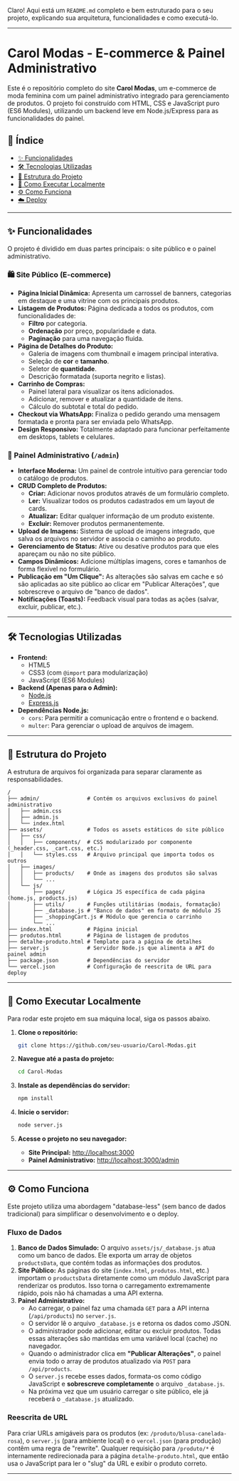 Claro\! Aqui está um `README.md` completo e bem estruturado para o seu projeto, explicando sua arquitetura, funcionalidades e como executá-lo.

-----

# Carol Modas - E-commerce & Painel Administrativo

Este é o repositório completo do site **Carol Modas**, um e-commerce de moda feminina com um painel administrativo integrado para gerenciamento de produtos. O projeto foi construído com HTML, CSS e JavaScript puro (ES6 Modules), utilizando um backend leve em Node.js/Express para as funcionalidades do painel.

## 📜 Índice

  * [✨ Funcionalidades](https://www.google.com/search?q=%23-funcionalidades)
  * [🛠️ Tecnologias Utilizadas](https://www.google.com/search?q=%23%EF%B8%8F-tecnologias-utilizadas)
  * [📂 Estrutura do Projeto](https://www.google.com/search?q=%23-estrutura-do-projeto)
  * [🚀 Como Executar Localmente](https://www.google.com/search?q=%23-como-executar-localmente)
  * [⚙️ Como Funciona](https://www.google.com/search?q=%23%EF%B8%8F-como-funciona)
  * [☁️ Deploy](https://www.google.com/search?q=%23%EF%B8%8F-deploy)

-----

## ✨ Funcionalidades

O projeto é dividido em duas partes principais: o site público e o painel administrativo.

### 🛍️ Site Público (E-commerce)

  * **Página Inicial Dinâmica:** Apresenta um carrossel de banners, categorias em destaque e uma vitrine com os principais produtos.
  * **Listagem de Produtos:** Página dedicada a todos os produtos, com funcionalidades de:
      * **Filtro** por categoria.
      * **Ordenação** por preço, popularidade e data.
      * **Paginação** para uma navegação fluida.
  * **Página de Detalhes do Produto:**
      * Galeria de imagens com thumbnail e imagem principal interativa.
      * Seleção de **cor** e **tamanho**.
      * Seletor de **quantidade**.
      * Descrição formatada (suporta negrito e listas).
  * **Carrinho de Compras:**
      * Painel lateral para visualizar os itens adicionados.
      * Adicionar, remover e atualizar a quantidade de itens.
      * Cálculo do subtotal e total do pedido.
  * **Checkout via WhatsApp:** Finaliza o pedido gerando uma mensagem formatada e pronta para ser enviada pelo WhatsApp.
  * **Design Responsivo:** Totalmente adaptado para funcionar perfeitamente em desktops, tablets e celulares.

### 🔐 Painel Administrativo (`/admin`)

  * **Interface Moderna:** Um painel de controle intuitivo para gerenciar todo o catálogo de produtos.
  * **CRUD Completo de Produtos:**
      * **Criar:** Adicionar novos produtos através de um formulário completo.
      * **Ler:** Visualizar todos os produtos cadastrados em um layout de cards.
      * **Atualizar:** Editar qualquer informação de um produto existente.
      * **Excluir:** Remover produtos permanentemente.
  * **Upload de Imagens:** Sistema de upload de imagens integrado, que salva os arquivos no servidor e associa o caminho ao produto.
  * **Gerenciamento de Status:** Ative ou desative produtos para que eles apareçam ou não no site público.
  * **Campos Dinâmicos:** Adicione múltiplas imagens, cores e tamanhos de forma flexível no formulário.
  * **Publicação em "Um Clique":** As alterações são salvas em cache e só são aplicadas ao site público ao clicar em "Publicar Alterações", que sobrescreve o arquivo de "banco de dados".
  * **Notificações (Toasts):** Feedback visual para todas as ações (salvar, excluir, publicar, etc.).

-----

## 🛠️ Tecnologias Utilizadas

  * **Frontend:**
      * HTML5
      * CSS3 (com `@import` para modularização)
      * JavaScript (ES6 Modules)
  * **Backend (Apenas para o Admin):**
      * [Node.js](https://nodejs.org/)
      * [Express.js](https://expressjs.com/pt-br/)
  * **Dependências Node.js:**
      * `cors`: Para permitir a comunicação entre o frontend e o backend.
      * `multer`: Para gerenciar o upload de arquivos de imagem.

-----

## 📂 Estrutura do Projeto

A estrutura de arquivos foi organizada para separar claramente as responsabilidades.

```
/
├── admin/               # Contém os arquivos exclusivos do painel administrativo
│   ├── admin.css
│   ├── admin.js
│   └── index.html
├── assets/              # Todos os assets estáticos do site público
│   ├── css/
│   │   ├── components/  # CSS modularizado por componente (_header.css, _cart.css, etc.)
│   │   └── styles.css   # Arquivo principal que importa todos os outros
│   ├── images/
│   │   ├── products/    # Onde as imagens dos produtos são salvas
│   │   └── ...
│   └── js/
│       ├── pages/       # Lógica JS específica de cada página (home.js, products.js)
│       ├── utils/       # Funções utilitárias (modais, formatação)
│       ├── _database.js # "Banco de dados" em formato de módulo JS
│       ├── _shoppingCart.js # Módulo que gerencia o carrinho
│       └── ...
├── index.html           # Página inicial
├── produtos.html        # Página de listagem de produtos
├── detalhe-produto.html # Template para a página de detalhes
├── server.js            # Servidor Node.js que alimenta a API do painel admin
├── package.json         # Dependências do servidor
└── vercel.json          # Configuração de reescrita de URL para deploy
```

-----

## 🚀 Como Executar Localmente

Para rodar este projeto em sua máquina local, siga os passos abaixo.

1.  **Clone o repositório:**

    ```bash
    git clone https://github.com/seu-usuario/Carol-Modas.git
    ```

2.  **Navegue até a pasta do projeto:**

    ```bash
    cd Carol-Modas
    ```

3.  **Instale as dependências do servidor:**

    ```bash
    npm install
    ```

4.  **Inicie o servidor:**

    ```bash
    node server.js
    ```

5.  **Acesse o projeto no seu navegador:**

      * **Site Principal:** [http://localhost:3000](https://www.google.com/search?q=http://localhost:3000)
      * **Painel Administrativo:** [http://localhost:3000/admin](https://www.google.com/search?q=http://localhost:3000/admin)

-----

## ⚙️ Como Funciona

Este projeto utiliza uma abordagem "database-less" (sem banco de dados tradicional) para simplificar o desenvolvimento e o deploy.

### Fluxo de Dados

1.  **Banco de Dados Simulado:** O arquivo `assets/js/_database.js` atua como um banco de dados. Ele exporta um array de objetos `productsData`, que contém todas as informações dos produtos.
2.  **Site Público:** As páginas do site (`index.html`, `produtos.html`, etc.) importam o `productsData` diretamente como um módulo JavaScript para renderizar os produtos. Isso torna o carregamento extremamente rápido, pois não há chamadas a uma API externa.
3.  **Painel Administrativo:**
      * Ao carregar, o painel faz uma chamada `GET` para a API interna (`/api/products`) no `server.js`.
      * O servidor lê o arquivo `_database.js` e retorna os dados como JSON.
      * O administrador pode adicionar, editar ou excluir produtos. Todas essas alterações são mantidas em uma variável local (cache) no navegador.
      * Quando o administrador clica em **"Publicar Alterações"**, o painel envia todo o array de produtos atualizado via `POST` para `/api/products`.
      * O `server.js` recebe esses dados, formata-os como código JavaScript e **sobrescreve completamente** o arquivo `_database.js`.
      * Na próxima vez que um usuário carregar o site público, ele já receberá o `_database.js` atualizado.

### Reescrita de URL

Para criar URLs amigáveis para os produtos (ex: `/produto/blusa-canelada-rosa`), o `server.js` (para ambiente local) e o `vercel.json` (para produção) contêm uma regra de "rewrite". Qualquer requisição para `/produto/*` é internamente redirecionada para a página `detalhe-produto.html`, que então usa o JavaScript para ler o "slug" da URL e exibir o produto correto.

-----
